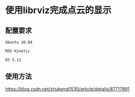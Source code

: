 # 使用librviz完成点云的显示

## 配置要求
`Ubuntu 16.04`

`ROS Kinetic`

`Qt 5.12`

## 使用方法

https://blog.csdn.net/zhukeng0535/article/details/87717891 
